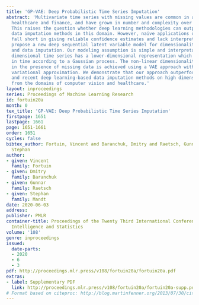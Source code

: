 ```yaml
---
title: 'GP-VAE: Deep Probabilistic Time Series Imputation'
abstract: 'Multivariate time series with missing values are common in areas such as
  healthcare and finance, and have grown in number and complexity over the years.
  This raises the question whether deep learning methodologies can outperform classical
  data imputation methods in this domain. However, naive applications of deep learning
  fall short in giving reliable confidence estimates and lack interpretability.We
  propose a new deep sequential latent variable model for dimensionality reduction
  and data imputation. Our modeling assumption is simple and interpretable: the high
  dimensional time series has a lower-dimensional representation which evolves smoothly
  in time according to a Gaussian process. The non-linear dimensionality reduction
  in the presence of missing data is achieved using a VAE approach with a novel structured
  variational approximation. We demonstrate that our approach outperforms both classical
  and recent deep learning-based data imputation methods on high dimensional data
  from the domains of computer vision and healthcare.'
layout: inproceedings
series: Proceedings of Machine Learning Research
id: fortuin20a
month: 0
tex_title: 'GP-VAE: Deep Probabilistic Time Series Imputation'
firstpage: 1651
lastpage: 1661
page: 1651-1661
order: 1651
cycles: false
bibtex_author: Fortuin, Vincent and Baranchuk, Dmitry and Raetsch, Gunnar and Mandt,
  Stephan
author:
- given: Vincent
  family: Fortuin
- given: Dmitry
  family: Baranchuk
- given: Gunnar
  family: Raetsch
- given: Stephan
  family: Mandt
date: 2020-06-03
address: 
publisher: PMLR
container-title: Proceedings of the Twenty Third International Conference on Artificial
  Intelligence and Statistics
volume: '108'
genre: inproceedings
issued:
  date-parts:
  - 2020
  - 6
  - 3
pdf: http://proceedings.mlr.press/v108/fortuin20a/fortuin20a.pdf
extras:
- label: Supplementary PDF
  link: http://proceedings.mlr.press/v108/fortuin20a/fortuin20a-supp.pdf
# Format based on citeproc: http://blog.martinfenner.org/2013/07/30/citeproc-yaml-for-bibliographies/
---
```

